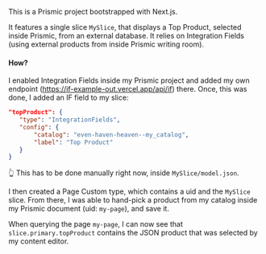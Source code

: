 This is a Prismic project bootstrapped with Next.js.

It features a single slice `MySlice`, that displays a Top Product, selected inside Prismic, from an external database.
It relies on Integration Fields (using external products from inside Prismic writing room).

#### How?

I enabled Integration Fields inside my Prismic project and added my own endpoint (https://if-example-out.vercel.app/api/if) there.
Once, this was done, I added an IF field to my slice:

```JSON
"topProduct": {
   "type": "IntegrationFields",
   "config": {
       "catalog": "even-haven-heaven--my_catalog",
       "label": "Top Product"
   }
}
````

👆 This has to be done manually right now, inside `MySlice/model.json`.

I then created a Page Custom type, which contains a uid and the `MySlice` slice.
From there, I was able to hand-pick a product from my catalog inside my Prismic document (uid: `my-page`), and save it.

When querying the page `my-page`, I can now see that `slice.primary.topProduct` contains the JSON product that was selected by my content editor.
